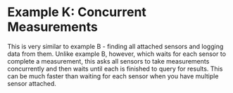 [//]: # ( @page example_k_page Example K: Concurrent Measurements )
# Example K: Concurrent Measurements

This is very similar to example B - finding all attached sensors and logging data from them.
Unlike example B, however, which waits for each sensor to complete a measurement, this asks all sensors to take measurements concurrently and then waits until each is finished to query for results.
This can be much faster than waiting for each sensor when you have multiple sensor attached.
